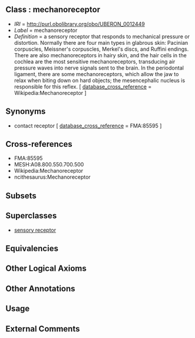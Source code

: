 
## Class : mechanoreceptor

 * *IRI* = http://purl.obolibrary.org/obo/UBERON_0012449
 * *Label* = mechanoreceptor
 * *Definition* = a sensory receptor that responds to mechanical pressure or distortion. Normally there are four main types in glabrous skin: Pacinian corpuscles, Meissner's corpuscles, Merkel's discs, and Ruffini endings. There are also mechanoreceptors in hairy skin, and the hair cells in the cochlea are the most sensitive mechanoreceptors, transducing air pressure waves into nerve signals sent to the brain. In the periodontal ligament, there are some mechanoreceptors, which allow the jaw to relax when biting down on hard objects; the mesencephalic nucleus is responsible for this reflex. [ [database_cross_reference](../../ef/oboInOwl#hasDbXref.md) = Wikipedia:Mechanoreceptor ]

## Synonyms

 * contact receptor [ [database_cross_reference](../../ef/oboInOwl#hasDbXref.md) = FMA:85595 ]

## Cross-references

 * FMA:85595
 * MESH:A08.800.550.700.500
 * Wikipedia:Mechanoreceptor
 * ncithesaurus:Mechanoreceptor

## Subsets


## Superclasses

 * [sensory receptor](../../UBERON/51/UBERON_0012451.md)

## Equivalencies


## Other Logical Axioms


## Other Annotations


## Usage


## External Comments

